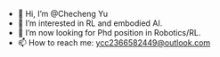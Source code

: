 - 👋 Hi, I’m @Checheng Yu
- 👀 I’m interested in RL and embodied AI.
- 🌱 I’m now looking for Phd position in Robotics/RL.
- 📫 How to reach me: ycc2366582449@outlook.com

<!---
Tradewindycc/Tradewindycc is a ✨ special ✨ repository because its `README.md` (this file) appears on your GitHub profile.
You can click the Preview link to take a look at your changes.
--->
